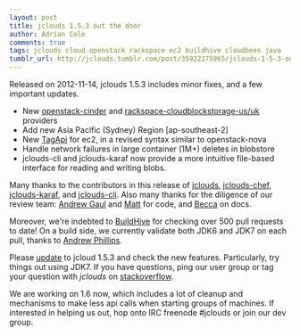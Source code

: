 ```yaml
---
layout: post
title: jclouds 1.5.3 out the door
author: Adrian Cole
comments: true
tags: jclouds cloud openstack rackspace ec2 buildhive cloudbees java
tumblr_url: http://jclouds.tumblr.com/post/35922275965/jclouds-1-5-3-out-the-door
---
```


Released on 2012-11-14, jclouds 1.5.3 includes minor fixes, and a few important updates.

* New [openstack-cinder](https://github.com/jclouds/jclouds-examples/tree/master/rackspace/src/main/java/org/jclouds/examples/rackspace/cloudblockstorage) and [rackspace-cloudblockstorage-us/uk](/documentation/quickstart/rackspace/#volumes) providers
* Add new Asia Pacific (Sydney) Region [ap-southeast-2]
* New [TagApi](https://github.com/jclouds/jclouds/blob/master/apis/ec2/src/main/java/org/jclouds/ec2/features/TagApi.java) for ec2, in a revised syntax similar to openstack-nova
* Handle network failures in large container (1M+) deletes in blobstore
* jclouds-cli and jclouds-karaf now provide a more intuitive file-based interface for reading and writing blobs.

Many thanks to the contributors in this release of [jclouds](https://github.com/jclouds/jclouds/compare/jclouds-1.5.2...jclouds-1.5.3), [jclouds-chef](https://github.com/jclouds/jclouds-chef/compare/jclouds-chef-1.5.2...jclouds-chef-1.5.3), [jclouds-karaf](https://github.com/jclouds/jclouds-karaf/compare/jclouds-karaf-1.5.2...jclouds-karaf-1.5.3), and [jclouds-cli](https://github.com/jclouds/jclouds-cli/compare/jclouds-cli-1.5.2...jclouds-cli-1.5.3). Also many thanks for the diligence of our review team: [Andrew Gaul](https://github.com/andrewgaul) and [Matt](https://github.com/mattstep) for code, and [Becca](https://github.com/silkysun) on docs.

Moreover, we're indebted to [BuildHive](http://blog.cloudbees.com/2012/11/500-jclouds-builds-on-buildhive-and.html) for checking over 500 pull requests to date! On a build side, we currently validate both JDK6 and JDK7 on each pull, thanks to [Andrew Phillips](https://github.com/demobox).

Please [update](/documentation/userguide/install/) to jcloud 1.5.3 and check the new features. Particularly, try things out using JDK7. If you have questions, ping our user group or tag your question with *jclouds* on [stackoverflow](http://stackoverflow.com/tags/jclouds).

We are working on 1.6 now, which includes a lot of cleanup and mechanisms to make less api calls when starting groups of machines. If interested in helping us out, hop onto IRC freenode #jclouds or join our dev group.
